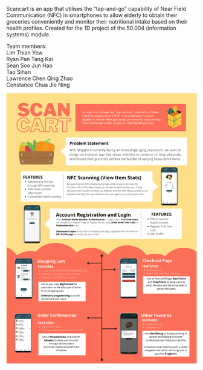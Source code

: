 Scancart is an app that utilises the “tap-and-go” capability of Near Field Communication (NFC) in smartphones to allow elderly to obtain their groceries conveniently and monitor their nutritional intake based on their health profiles. Created for the 1D project of the 50.004 (information systems) module.

Team members:  
Lim Thian Yew  
Ryan Pan Tang Kai  
Sean Soo Jun Hao  
Tao Sihan  
Lawrence Chen Qing Zhao  
Constance Chua Jie Ning  

![poster](https://github.com/milselarch/scancart/blob/master/poster.png)
